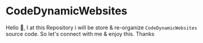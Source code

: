 # CodeDynamicWebsites
Hello 👋, I at this Repository i will be store &amp; re-organize `CodeDynamicWebsites` source code. So let's connect with me &amp; enjoy this. Thanks 
